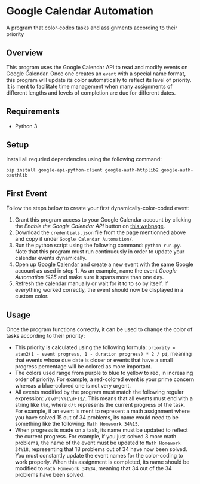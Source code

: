 Google Calendar Automation
==========================

A program that color-codes tasks and assignments according to their priority

Overview
--------

This program uses the Google Calendar API to read and modify events on Google Calendar. Once one creates an `event` with a special name format, this program will update its color automatically to reflect its level of priority. It is ment to facilitate time management when many assignments of different lengths and levels of completion are due for different dates.

Requirements
------------

* Python 3

Setup
-----

Install all requried dependencies using the following command:
```shell
pip install google-api-python-client google-auth-httplib2 google-auth-oauthlib
```

First Event
-----------

Follow the steps below to create your first dynamically-color-coded event:

1. Grant this program access to your Google Calendar account by clicking the *Enable the Google Calendar API* button on [this webpage](https://developers.google.com/calendar/quickstart/js).
2. Download the `credentials.json` file from the page mentionned above and copy it under `Google Calendar Automation/`.
3. Run the python script using the following command: `python run.py`. Note that this program must run continuously in order to update your calendar events dynamically.
4. Open up [Google Calendar](https://calendar.google.com/calendar/u/0/r) and create a new event with the same Google account as used in step 1. As an example, name the event *Google Automation %25* and make sure it spans more than one day.
5. Refresh the calendar manually or wait for it to to so by itself. If everything worked correctly, the event should now be displayed in a custom color.

Usage
-----

Once the program functions correctly, it can be used to change the color of tasks according to their priority:

* This priority is calculated using the following formula: `priority = atan2(1 - event progress, 1 - duration progress) * 2 / pi`, meaning that events whose due date is closer or events that have a small progress percentage will be colored as more important.
* The colors used range from purple to blue to yellow to red, in increasing order of priority. For example, a red-colored event is your prime concern whereas a blue-colored one is not very urgent.
* All events modified by the program must match the following regular expression: `/(\d*)\%(\d+)$/`. This means that all events must end with a string like `t%d`, where `d/t` represents the current progress of the task. For example, if an event is ment to represent a math assignment where you have solved 15 out of 34 problems, its name would need to be something like the following: `Math Homework 34%15`.
* When progress is made on a task, its name must be updated to reflect the current progress. For example, if you just solved 3 more math problems, the name of the event must be updated to `Math Homework 34%18`, representing that 18 problems out of 34 have now been solved. You must constantly update the event names for the color-coding to work properly. When this assignment is completed, its name should be modified to `Math Homework 34%34`, meaning that 34 out of the 34 problems have been solved.
